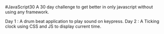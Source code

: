#JavaScript30
A 30 day challenge to get better in only javascript without using any framework. 

Day 1 : A drum beat application to play sound on keypress.
Day 2 : A Ticking clock using CSS and JS to display current time.
